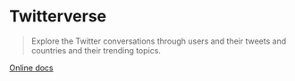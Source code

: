 # Twitterverse
> Explore the Twitter conversations through users and their tweets and countries and their trending topics.

[Online docs](https://michaelcurrin.github.io/twitterverse)
